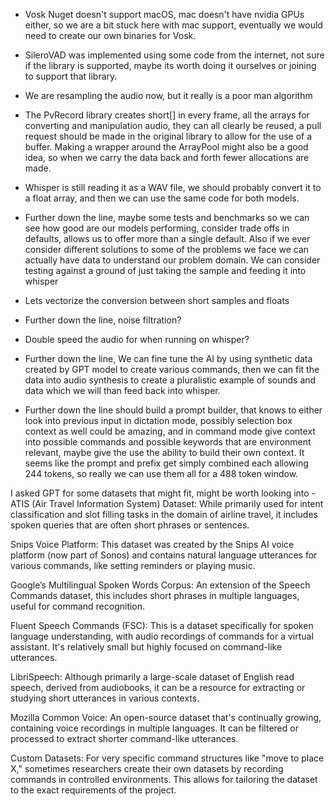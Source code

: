 - Vosk Nuget doesn't support macOS, mac doesn't have nvidia GPUs either, so we are a bit stuck here with mac support,
  eventually we would need to create our own binaries for Vosk.

- SileroVAD was implemented using some code from the internet, not sure if the library is supported, maybe its worth
  doing it ourselves or joining to support that library.

- We are resampling the audio now, but it really is a poor man algorithm

- The PvRecord library creates short[] in every frame, all the arrays for converting and manipulation audio, they can
  all clearly be reused, a pull request should be made in the original library to allow for the use of a buffer. Making
  a wrapper around the ArrayPool<T> might also be a good idea, so when we carry the data back and forth fewer allocations
  are made.

- Whisper is still reading it as a WAV file, we should probably convert it to a float array, and then we can use the
  same code for both models.

- Further down the line, maybe some tests and benchmarks so we can see how good are our models performing, consider
  trade offs in defaults, allows us to offer more than a single default. Also if we ever consider different solutions to
  some of the problems we face we can actually have data to understand our problem domain. We can consider testing
  against a ground of just taking the sample and feeding it into whisper

- Lets vectorize the conversion between short samples and floats

- Further down the line, noise filtration?

- Double speed the audio for when running on whisper?

- Further down the line, We can fine tune the AI by using synthetic data created by GPT model to create various
  commands, then we can fit the data into audio synthesis to create a pluralistic example of sounds and data which we
  will than feed back into whisper.

- Further down the line should build a prompt builder, that knows to either look into previous input in dictation mode,
  possibly selection box context as well could be amazing, and in command mode give context into possible commands and
  possible keywords that are environment relevant, maybe give the use the ability to build their own context. It seems
  like the prompt and prefix get simply combined each allowing 244 tokens, so really we can use them all for a 488 token
  window.

I asked GPT for some datasets that might fit, might be worth looking into -
ATIS (Air Travel Information System) Dataset: While primarily used for intent classification and slot filling tasks in
the domain of airline travel, it includes spoken queries that are often short phrases or sentences.

Snips Voice Platform: This dataset was created by the Snips AI voice platform (now part of Sonos) and contains natural
language utterances for various commands, like setting reminders or playing music.

Google’s Multilingual Spoken Words Corpus: An extension of the Speech Commands dataset, this includes short phrases in
multiple languages, useful for command recognition.

Fluent Speech Commands (FSC): This is a dataset specifically for spoken language understanding, with audio recordings of
commands for a virtual assistant. It's relatively small but highly focused on command-like utterances.

LibriSpeech: Although primarily a large-scale dataset of English read speech, derived from audiobooks, it can be a
resource for extracting or studying short utterances in various contexts.

Mozilla Common Voice: An open-source dataset that's continually growing, containing voice recordings in multiple
languages. It can be filtered or processed to extract shorter command-like utterances.

Custom Datasets: For very specific command structures like "move to place X," sometimes researchers create their own
datasets by recording commands in controlled environments. This allows for tailoring the dataset to the exact
requirements of the project.